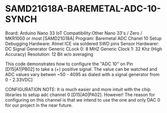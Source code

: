 # SAMD21G18A-BAREMETAL-ADC-10-SYNCH
Board: Arduino Nano 33 IoT
Compatibility:Other Nano 33's / Zero / MKR1000 or most [SAMD21G18A]
Program: Baremetal ADC Chanel 10 Setup
Debugging Hardware: Atmel ICE via soldered SWD pins
Sensor Hardwarer: DC Signal Generator
Generic CLock 0: 8 MHZ
Generic Clock 1: 32 Khz (High Accuracy)
Resolution: 12 Bit w/o averaging

This code demonstrates how to configure the "ADC 10" on Pin [D15|A1|PB02] to take a (+) positive signal.
The value can be watched and ADC values vary betwen ~50 - 4095 as dialed with a signal generator from 0 - 2.33VDC]

CONFIGURATION NOTE: It is much easier and more intuit with the chip libraries to setup adc channel 0 [D15|A0|PA02].
However! The reason for configuring on this channel is that we intend to use the one and only DAC 0 for our project in the near future.
